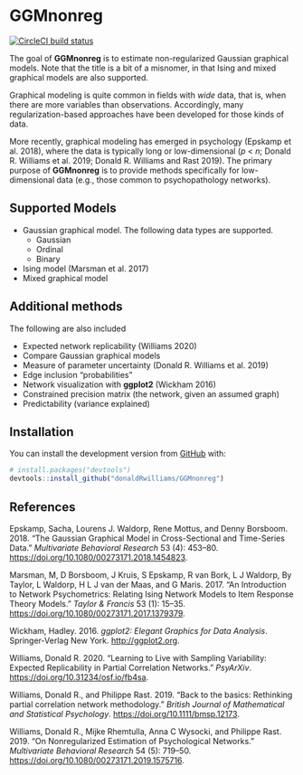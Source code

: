 
<!-- README.md is generated from README.Rmd. Please edit that file -->

# GGMnonreg

[![CircleCI build
status](https://circleci.com/gh/donaldRwilliams/GGMnonreg.svg?style=svg)](https://circleci.com/gh/donaldRwilliams/GGMnonreg)

The goal of **GGMnonreg** is to estimate non-regularized Gaussian
graphical models. Note that the title is a bit of a misnomer, in that
Ising and mixed graphical models are also supported.

Graphical modeling is quite common in fields with *wide* data, that is,
when there are more variables than observations. Accordingly, many
regularization-based approaches have been developed for those kinds of
data.

More recently, graphical modeling has emerged in psychology (Epskamp et
al. 2018), where the data is typically long or low-dimensional (*p* \<
*n*; Donald R. Williams et al. 2019; Donald R. Williams and Rast 2019).
The primary purpose of **GGMnonreg** is to provide methods specifically
for low-dimensional data (e.g., those common to psychopathology
networks).

## Supported Models

  - Gaussian graphical model. The following data types are supported.
      - Gaussian
      - Ordinal
      - Binary
  - Ising model (Marsman et al. 2017)
  - Mixed graphical model

## Additional methods

The following are also included

  - Expected network replicability (Williams 2020)
  - Compare Gaussian graphical models
  - Measure of parameter uncertainty (Donald R. Williams et al. 2019)
  - Edge inclusion “probabilities”
  - Network visualization with **ggplot2** (Wickham 2016)
  - Constrained precision matrix (the network, given an assumed graph)
  - Predictability (variance explained)

## Installation

You can install the development version from
[GitHub](https://github.com/) with:

``` r
# install.packages("devtools")
devtools::install_github("donaldRwilliams/GGMnonreg")
```

## References

<div id="refs" class="references">

<div id="ref-Epskamp2018ggm">

Epskamp, Sacha, Lourens J. Waldorp, Rene Mottus, and Denny Borsboom.
2018. “The Gaussian Graphical Model in Cross-Sectional and Time-Series
Data.” *Multivariate Behavioral Research* 53 (4): 453–80.
<https://doi.org/10.1080/00273171.2018.1454823>.

</div>

<div id="ref-marsman_2018">

Marsman, M, D Borsboom, J Kruis, S Epskamp, R van Bork, L J Waldorp, By
Taylor, L Waldorp, H L J van der Maas, and G Maris. 2017. “An
Introduction to Network Psychometrics: Relating Ising Network Models to
Item Response Theory Models.” *Taylor & Francis* 53 (1): 15–35.
<https://doi.org/10.1080/00273171.2017.1379379>.

</div>

<div id="ref-ggplotpackage">

Wickham, Hadley. 2016. *ggplot2: Elegant Graphics for Data Analysis*.
Springer-Verlag New York. <http://ggplot2.org>.

</div>

<div id="ref-williams2020learning">

Williams, Donald R. 2020. “Learning to Live with Sampling Variability:
Expected Replicability in Partial Correlation Networks.” *PsyArXiv*.
<https://doi.org/10.31234/osf.io/fb4sa>.

</div>

<div id="ref-williams_rethinking">

Williams, Donald R., and Philippe Rast. 2019. “Back to the basics:
Rethinking partial correlation network methodology.” *British Journal of
Mathematical and Statistical Psychology*.
<https://doi.org/10.1111/bmsp.12173>.

</div>

<div id="ref-williams2019nonregularized">

Williams, Donald R., Mijke Rhemtulla, Anna C Wysocki, and Philippe Rast.
2019. “On Nonregularized Estimation of Psychological Networks.”
*Multivariate Behavioral Research* 54 (5): 719–50.
<https://doi.org/10.1080/00273171.2019.1575716>.

</div>

</div>

